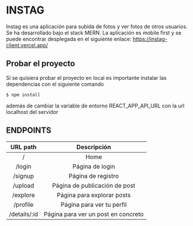 # INSTAG
Instag es una aplicación para subida de fotos y ver fotos de otros usuarios. Se ha desarrollado bajo el stack MERN. La aplicación es mobile first y se puede encontrar desplegada en el siguiente enlace: https://instag-client.vercel.app/

## Probar el proyecto
Si se quisiera probar el proyecto en local es importante instalar las dependencias con el siguiente comando

    $ npm install
    
además de cambiar la variable de entorno REACT_APP_API_URL con la url localhost del servidor

## ENDPOINTS
| URL path                    | Descripción |
| :--------------------------:|:-----------------:| 
| /                         | Home              |
| /login                         | Página de login     |
| /signup                         | Página de registro   |
| /upload                         | Página de publicación de post     |
| /explore                         | Página para explorar posts     |
| /profile                         | Página para ver tu perfil     |
| /details/:id                | Página para ver un post en concreto |
